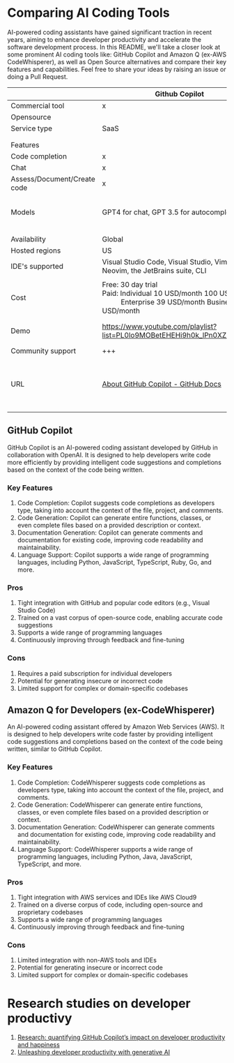 
# Comparing AI Coding Tools

AI-powered coding assistants have gained significant traction in recent years, aiming to enhance developer productivity and accelerate the software development process. In this README, we'll take a closer look at some prominent AI coding tools like: GitHub Copilot and Amazon Q (ex-AWS CodeWhisperer), as well as Open Source alternatives and compare their key features and capabilities. Feel free to share your ideas by raising an issue or doing a Pull Request.

|                             | Github Copilot                                                                                                              | Amazon Q for Developers                                                                                                                                | Continue                                                                                                                                           | FauxPilot                                                                                                                      | Privy                                                                                                                      |
| --------------------------- | --------------------------------------------------------------------------------------------------------------------------- | ------------------------------------------------------------------------------------------------------------------------------------------------------ | -------------------------------------------------------------------------------------------------------------------------------------------------- | ------------------------------------------------------------------------------------------------------------------------------ | -------------------------------------------------------------------------------------------------------------------------- |
| Commercial tool             | x                                                                                                                           | x                                                                                                                                                      |                                                                                                                                                    |                                                                                                                                |                                                                                                                            |
| Opensource                  |                                                                                                                             |                                                                                                                                                        | x                                                                                                                                                  | x                                                                                                                              | x                                                                                                                          |
| Service type                | SaaS                                                                                                                        | SaaS                                                                                                                                                   | Extension                                                                                                                                          | Hosted                                                                                                                         | Hosted                                                                                                                     |
|                             |                                                                                                                             |                                                                                                                                                        |                                                                                                                                                    |                                                                                                                                |                                                                                                                            |
|                             |                                                                                                                             |                                                                                                                                                        |                                                                                                                                                    |                                                                                                                                |                                                                                                                            |
| Features                    |                                                                                                                             |                                                                                                                                                        |                                                                                                                                                    |                                                                                                                                |                                                                                                                            |
| Code completion             | x                                                                                                                           | x                                                                                                                                                      | x                                                                                                                                                  | x                                                                                                                              | x                                                                                                                          |
| Chat                        | x                                                                                                                           | x                                                                                                                                                      | x                                                                                                                                                  |                                                                                                                                | x                                                                                                                          |
| Assess/Document/Create code | x                                                                                                                           | x                                                                                                                                                      | x                                                                                                                                                  | x                                                                                                                              | x                                                                                                                          |
| Models                      | GPT4 for chat, GPT 3.5 for autocomplete                                                                                     | Virtually all. OpenAI or local models consumed by API (https://docs.continue.dev/setup/select-provider)                                                | Salesforce CodeGen                                                                                                                                 | Ollama                                                                                                                         |
|                             |                                                                                                                             |                                                                                                                                                        |                                                                                                                                                    |                                                                                                                                |                                                                                                                            |
| Availability                | Global                                                                                                                      | Global                                                                                                                                                 | Local                                                                                                                                              | Local                                                                                                                          | Local                                                                                                                      |
| Hosted regions              | US                                                                                                                          | US                                                                                                                                                     |                                                                                                                                                    |                                                                                                                                |                                                                                                                            |
| IDE's supported             | Visual Studio Code, Visual Studio, Vim, Neovim, the JetBrains suite, CLI                                                    | Visual Studio Code, JetBrains, AWS Toolkit for Visual Studio, CLI                                                                                      | Visual Studio Code and JetBrains                                                                                                                   | Visual Studio Code                                                                                                             | Visual Studio Code                                                                                                         |
|                             |                                                                                                                             |                                                                                                                                                        |                                                                                                                                                    |                                                                                                                                |                                                                                                                            |
| Cost                        | Free: 30 day trial<br>Paid: Individual 10 USD/month 100 USD/year<br>          Enterprise 39 USD/month Business 19 USD/month | Free: Limited requests per month<br>Paid: 19 USD/Dev/Month                                                                                             | Free + pay for model consumption                                                                                                                   | Free                                                                                                                           | Free                                                                                                                       |
| Demo                        | https://www.youtube.com/playlist?list=PL0lo9MOBetEHEHi9h0k_lPn0XZdEeYZDS                                                    | [Amazon Q Developer - Your generative AI-powered assistant for work \| Amazon Web Services (youtube.com)](https://www.youtube.com/watch?v=_1HbJeoij6g) | [FauxPilot to help developers looking for AI code generation instead of GitHub Copilot (youtube.com)](https://www.youtube.com/watch?v=Juyl1v5nZK8) |
| Community support           | +++                                                                                                                         | +++                                                                                                                                                    | +++                                                                                                                                                | +++                                                                                                                            | ++                                                                                                                         |
| URL                         | [About GitHub Copilot - GitHub Docs](https://docs.github.com/en/copilot/about-github-copilot)                               | [What is Amazon Q Developer? - Amazon Q Developer](https://docs.aws.amazon.com/amazonq/latest/qdeveloper-ug/what-is.html)                              | https://github.com/continuedev/continue                                                                                                            | [fauxpilot/fauxpilot: FauxPilot - an open-source alternative to GitHub Copilot server](https://github.com/fauxpilot/fauxpilot) | [srikanth235/privy: An open-source alternative to GitHub copilot that runs locally.](https://github.com/srikanth235/privy) |



## GitHub Copilot
GitHub Copilot is an AI-powered coding assistant developed by GitHub in collaboration with OpenAI. It is designed to help developers write code more efficiently by providing intelligent code suggestions and completions based on the context of the code being written.

### Key Features
1. Code Completion: Copilot suggests code completions as developers type, taking into account the context of the file, project, and comments.
1. Code Generation: Copilot can generate entire functions, classes, or even complete files based on a provided description or context.
1. Documentation Generation: Copilot can generate comments and documentation for existing code, improving code readability and maintainability.
1. Language Support: Copilot supports a wide range of programming languages, including Python, JavaScript, TypeScript, Ruby, Go, and more.
### Pros
1. Tight integration with GitHub and popular code editors (e.g., Visual Studio Code)
1. Trained on a vast corpus of open-source code, enabling accurate code suggestions
1. Supports a wide range of programming languages
1. Continuously improving through feedback and fine-tuning
### Cons
1. Requires a paid subscription for individual developers
1. Potential for generating insecure or incorrect code
1. Limited support for complex or domain-specific codebases

## Amazon Q for Developers (ex-CodeWhisperer)
An AI-powered coding assistant offered by Amazon Web Services (AWS). It is designed to help developers write code faster by providing intelligent code suggestions and completions based on the context of the code being written, similar to GitHub Copilot.

### Key Features
1. Code Completion: CodeWhisperer suggests code completions as developers type, taking into account the context of the file, project, and comments.
1. Code Generation: CodeWhisperer can generate entire functions, classes, or even complete files based on a provided description or context.
1. Documentation Generation: CodeWhisperer can generate comments and documentation for existing code, improving code readability and maintainability.
1. Language Support: CodeWhisperer supports a wide range of programming languages, including Python, Java, JavaScript, TypeScript, and more.
### Pros
1. Tight integration with AWS services and IDEs like AWS Cloud9
1. Trained on a diverse corpus of code, including open-source and proprietary codebases
1. Supports a wide range of programming languages
1. Continuously improving through feedback and fine-tuning
### Cons
1. Limited integration with non-AWS tools and IDEs
1. Potential for generating insecure or incorrect code
1. Limited support for complex or domain-specific codebases

#  Research studies on developer productivy
1. [Research: quantifying GitHub Copilot’s impact on developer productivity and happiness](https://github.blog/2022-09-07-research-quantifying-github-copilots-impact-on-developer-productivity-and-happiness/)
1. [Unleashing developer productivity with generative AI](https://www.mckinsey.com/capabilities/mckinsey-digital/our-insights/unleashing-developer-productivity-with-generative-ai#:~:text=A%20McKinsey%20study%20shows%20that,maximize%20productivity%20and%20minimize%20risks.&text=Technology%20leaders%20aiming%20to%20accelerate,time%20savings%20with%20generative%20AI.)
